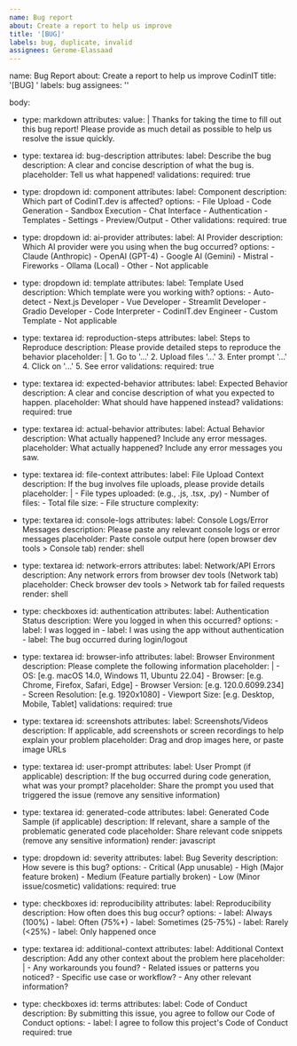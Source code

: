 ```yaml
---
name: Bug report
about: Create a report to help us improve
title: '[BUG]'
labels: bug, duplicate, invalid
assignees: Gerome-Elassaad
---
```


name: Bug Report
about: Create a report to help us improve CodinIT
title: '[BUG] '
labels: bug
assignees: ''

body:

- type: markdown
  attributes:
  value: |
  Thanks for taking the time to fill out this bug report! Please provide as much detail as possible to help us resolve the issue quickly.

- type: textarea
  id: bug-description
  attributes:
  label: Describe the bug
  description: A clear and concise description of what the bug is.
  placeholder: Tell us what happened!
  validations:
  required: true

- type: dropdown
  id: component
  attributes:
  label: Component
  description: Which part of CodinIT.dev is affected?
  options: - File Upload - Code Generation - Sandbox Execution - Chat Interface - Authentication - Templates - Settings - Preview/Output - Other
  validations:
  required: true

- type: dropdown
  id: ai-provider
  attributes:
  label: AI Provider
  description: Which AI provider were you using when the bug occurred?
  options: - Claude (Anthropic) - OpenAI (GPT-4) - Google AI (Gemini) - Mistral - Fireworks - Ollama (Local) - Other - Not applicable

- type: dropdown
  id: template
  attributes:
  label: Template Used
  description: Which template were you working with?
  options: - Auto-detect - Next.js Developer - Vue Developer - Streamlit Developer - Gradio Developer - Code Interpreter - CodinIT.dev Engineer - Custom Template - Not applicable

- type: textarea
  id: reproduction-steps
  attributes:
  label: Steps to Reproduce
  description: Please provide detailed steps to reproduce the behavior
  placeholder: | 1. Go to '...' 2. Upload files '...' 3. Enter prompt '...' 4. Click on '...' 5. See error
  validations:
  required: true

- type: textarea
  id: expected-behavior
  attributes:
  label: Expected Behavior
  description: A clear and concise description of what you expected to happen.
  placeholder: What should have happened instead?
  validations:
  required: true

- type: textarea
  id: actual-behavior
  attributes:
  label: Actual Behavior
  description: What actually happened? Include any error messages.
  placeholder: What actually happened? Include any error messages you saw.

- type: textarea
  id: file-context
  attributes:
  label: File Upload Context
  description: If the bug involves file uploads, please provide details
  placeholder: | - File types uploaded: (e.g., .js, .tsx, .py) - Number of files: - Total file size: - File structure complexity:

- type: textarea
  id: console-logs
  attributes:
  label: Console Logs/Error Messages
  description: Please paste any relevant console logs or error messages
  placeholder: Paste console output here (open browser dev tools > Console tab)
  render: shell

- type: textarea
  id: network-errors
  attributes:
  label: Network/API Errors
  description: Any network errors from browser dev tools (Network tab)
  placeholder: Check browser dev tools > Network tab for failed requests
  render: shell

- type: checkboxes
  id: authentication
  attributes:
  label: Authentication Status
  description: Were you logged in when this occurred?
  options: - label: I was logged in - label: I was using the app without authentication - label: The bug occurred during login/logout

- type: textarea
  id: browser-info
  attributes:
  label: Browser Environment
  description: Please complete the following information
  placeholder: | - OS: [e.g. macOS 14.0, Windows 11, Ubuntu 22.04] - Browser: [e.g. Chrome, Firefox, Safari, Edge] - Browser Version: [e.g. 120.0.6099.234] - Screen Resolution: [e.g. 1920x1080] - Viewport Size: [e.g. Desktop, Mobile, Tablet]
  validations:
  required: true

- type: textarea
  id: screenshots
  attributes:
  label: Screenshots/Videos
  description: If applicable, add screenshots or screen recordings to help explain your problem
  placeholder: Drag and drop images here, or paste image URLs

- type: textarea
  id: user-prompt
  attributes:
  label: User Prompt (if applicable)
  description: If the bug occurred during code generation, what was your prompt?
  placeholder: Share the prompt you used that triggered the issue (remove any sensitive information)

- type: textarea
  id: generated-code
  attributes:
  label: Generated Code Sample (if applicable)
  description: If relevant, share a sample of the problematic generated code
  placeholder: Share relevant code snippets (remove any sensitive information)
  render: javascript

- type: dropdown
  id: severity
  attributes:
  label: Bug Severity
  description: How severe is this bug?
  options: - Critical (App unusable) - High (Major feature broken) - Medium (Feature partially broken) - Low (Minor issue/cosmetic)
  validations:
  required: true

- type: checkboxes
  id: reproducibility
  attributes:
  label: Reproducibility
  description: How often does this bug occur?
  options: - label: Always (100%) - label: Often (75%+) - label: Sometimes (25-75%) - label: Rarely (<25%) - label: Only happened once

- type: textarea
  id: additional-context
  attributes:
  label: Additional Context
  description: Add any other context about the problem here
  placeholder: | - Any workarounds you found? - Related issues or patterns you noticed? - Specific use case or workflow? - Any other relevant information?

- type: checkboxes
  id: terms
  attributes:
  label: Code of Conduct
  description: By submitting this issue, you agree to follow our Code of Conduct
  options: - label: I agree to follow this project's Code of Conduct
  required: true
